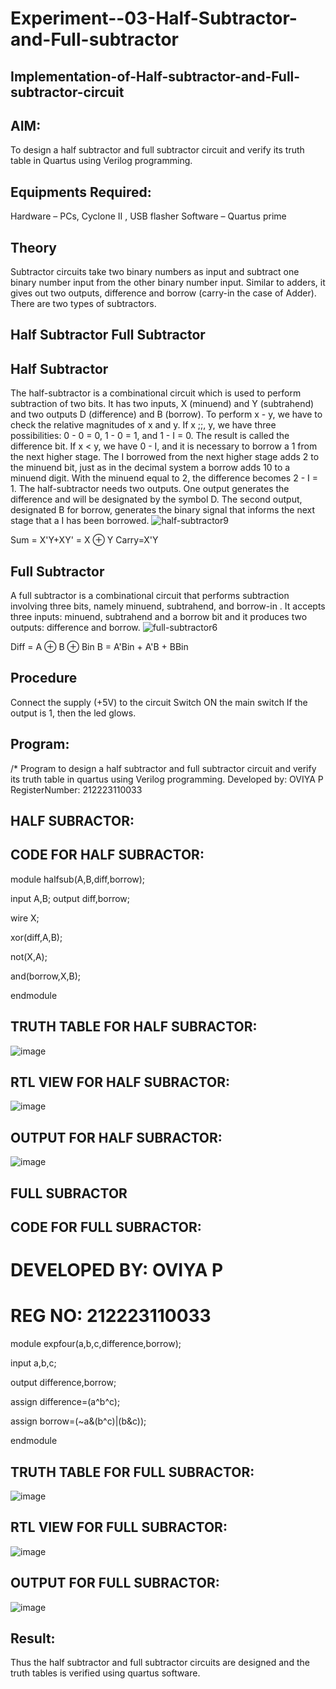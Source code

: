 # Experiment--03-Half-Subtractor-and-Full-subtractor
## Implementation-of-Half-subtractor-and-Full-subtractor-circuit
## AIM:
To design a half subtractor and full subtractor circuit and verify its truth table in Quartus using Verilog programming.

## Equipments Required:
 Hardware – PCs, Cyclone II , USB flasher
 Software – Quartus prime
## Theory
Subtractor circuits take two binary numbers as input and subtract one binary number input from the other binary number input. Similar to adders, it gives out two outputs, difference and borrow (carry-in the case of Adder). There are two types of subtractors.

## Half Subtractor Full Subtractor
## Half Subtractor
The half-subtractor is a combinational circuit which is used to perform subtraction of two bits. It has two inputs, X (minuend) and Y (subtrahend) and two outputs D (difference) and B (borrow). To perform x - y, we have to check the relative magnitudes of x and y. If x ;;, y, we have three possibilities: 0 - 0 = 0, 1 - 0 = 1, and 1 - I = 0. The result is called the difference bit. If x < y, we have 0 - I, and it is necessary to borrow a 1 from the next higher stage. The I borrowed from the next higher stage adds 2 to the minuend bit, just as in the decimal system a borrow adds 10 to a minuend digit. With the minuend equal to 2, the difference becomes 2 - I = 1. The half-subtractor needs two outputs. One output generates the difference and will be designated by the symbol D. The second output, designated B for borrow, generates the binary signal that informs the next stage that a I has been borrowed.
![half-subtractor9](https://user-images.githubusercontent.com/36288975/166112538-58c3bc7c-ee5d-4e6a-ac8d-8e8328efe27a.png)


Sum = X'Y+XY' = X ⊕ Y
Carry=X'Y

## Full Subtractor
A full subtractor is a combinational circuit that performs subtraction involving three bits, namely minuend, subtrahend, and borrow-in . It accepts three inputs: minuend, subtrahend and a borrow bit and it produces two outputs: difference and borrow. 
![full-subtractor6](https://user-images.githubusercontent.com/36288975/166112541-24c68359-3de8-4674-ae22-8272ffc385ed.png)


Diff = A ⊕ B ⊕ Bin B = A'Bin + A'B + BBin

## Procedure
Connect the supply (+5V) to the circuit Switch ON the main switch If the output is 1, then the led glows.

## Program:
/*
Program to design a half subtractor and full subtractor circuit and verify its truth table in quartus using Verilog programming.
Developed by: OVIYA P
RegisterNumber:  212223110033

## HALF SUBRACTOR:

## CODE FOR HALF SUBRACTOR:

module halfsub(A,B,diff,borrow);

input A,B; output diff,borrow;

wire X;

xor(diff,A,B);

not(X,A);

and(borrow,X,B);

endmodule


## TRUTH TABLE FOR HALF SUBRACTOR:

![image](https://github.com/Oviya24032K6/Experiment--03-Half-Subtractor-and-Full-subtractor/assets/147139999/1ff3a028-dd13-4cc5-9f63-4952ff223dbe)


## RTL VIEW FOR HALF SUBRACTOR:

![image](https://github.com/Oviya24032K6/Experiment--03-Half-Subtractor-and-Full-subtractor/assets/147139999/ca7d00b2-9b97-4430-9e9d-e0b2dfd688d9)

## OUTPUT FOR HALF SUBRACTOR:

![image](https://github.com/Oviya24032K6/Experiment--03-Half-Subtractor-and-Full-subtractor/assets/147139999/27e9b838-4a8d-4c99-bab4-4bc78309ba2e)

## FULL SUBRACTOR

## CODE FOR FULL SUBRACTOR:
# DEVELOPED BY: OVIYA P
# REG NO: 212223110033

module expfour(a,b,c,difference,borrow);

input a,b,c;

output difference,borrow;

assign difference=(a^b^c);

assign borrow=(~a&(b^c)|(b&c));

endmodule

## TRUTH TABLE FOR FULL SUBRACTOR:

![image](https://github.com/Oviya24032K6/Experiment--03-Half-Subtractor-and-Full-subtractor/assets/147139999/b51ede1d-9c37-4f9d-b59c-89cfa76fd0ac)

## RTL VIEW FOR FULL SUBRACTOR:

![image](https://github.com/Oviya24032K6/Experiment--03-Half-Subtractor-and-Full-subtractor/assets/147139999/5c8d793a-a4b4-497e-b3e6-f5f0a96cdce5)

## OUTPUT FOR FULL SUBRACTOR:

![image](https://github.com/Oviya24032K6/Experiment--03-Half-Subtractor-and-Full-subtractor/assets/147139999/460b6d9b-0fa6-4ddf-8925-fa7267d4cfe8)

## Result:
Thus the half subtractor and full subtractor circuits are designed and the truth tables is verified using quartus software.
